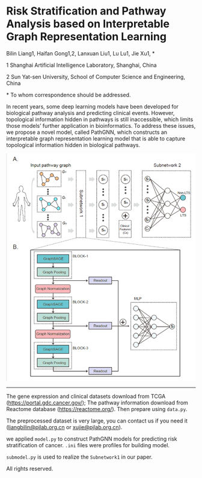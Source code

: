 # Risk Stratification and Pathway Analysis based on Interpretable Graph Representation Learning

Bilin Liang1, Haifan Gong1,2, Lanxuan Liu1, Lu Lu1, Jie Xu1, *

1 Shanghai Artificial Intelligence Laboratory, Shanghai, China

2 Sun Yat-sen University, School of Computer Science and Engineering, China

\* To whom correspondence should be addressed.

In recent years, some deep learning models have been developed for biological pathway analysis and predicting clinical events. However, topological information hidden in pathways is still inaccessible, which limits those models’ further application in bioinformatics. To address these issues, we propose a novel model, called PathGNN, which constructs an interpretable graph representation learning model that is able to capture topological information hidden in biological pathways.


<div align=center>
<img src="https://github.com/BioAI-kits/PathGNN/blob/main/Figure/Figure.png" />
</div>

---

The gene expression and clinical datasets download from TCGA (https://portal.gdc.cancer.gov/); The pathway information download from Reactome database (https://reactome.org/). Then prepare using `data.py`. 

The preprocessed dataset is very large, you can contact us if you need it (liangbilin@pjlab.org.cn or xujie@pjlab.org.cn).

we applied `model.py` to construct PathGNN models for predicting risk stratification of cancer. `.ini` files were profiles for building model.

`submodel.py` is used to realize the `Subnetwork1` in our paper.




All rights reserved.

